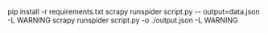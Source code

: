 pip install -r requirements.txt
scrapy runspider script.py -- output=data.json -L WARNING
scrapy runspider script.py -o ./output.json -L WARNING